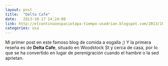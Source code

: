 ```yaml
---
layout: post
title:  "Delta Cafe"
date:   2013-10-17 14:24:00
link: http://elcontinuoespaciotapa-tiempo-usadrian.blogspot.com/2013/10/delta-cafe.html
categories: usa
---
```


Mi primer post en este famoso blog de comida a esgalla ;) Y la primera reseña es de **Delta Cafe**, situado en Woodstock St y cerca de casa, por lo que se ha convertido en lugar de perenigración cuando el hambre o la sed aprietan.